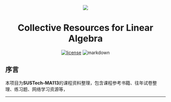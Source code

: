 
<p align="center">
 <a href="https://smms.app/image/UiNF9OmVSWChkGT" target="_blank"><img src="https://s2.loli.net/2023/11/29/UiNF9OmVSWChkGT.jpg" ></a>
</p>
<h1 align="center">
Collective Resources for Linear Algebra
</h1>

<p align="center">
    <a href="https://github.com/zaddle55/Collective-Resources-for-Linear-Algebra/blob/main/LICENSE"><img src="https://img.shields.io/github/license/zaddle55/Collective-Resources-for-Linear-Algebra
" alt="license"></a>
<img src="https://img.shields.io/badge/markdown-red" alt="markdown">
</p>

## 序言
本项目为**SUSTech-MA113**的课程资料整理，包含课程参考书籍、往年试卷整理、练习题、网络学习资源等，

------------

